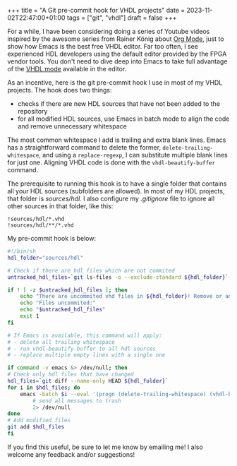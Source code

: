 +++
title = "A Git pre-commit hook for VHDL projects"
date = 2023-11-02T22:47:00+01:00
tags = ["git", "vhdl"]
draft = false
+++

For a while, I have been considering doing a series of Youtube videos inspired by the awesome series from Rainer König about [Org Mode](https://youtube.com/playlist?list=PLVtKhBrRV_ZkPnBtt_TD1Cs9PJlU0IIdE&feature=shared), just to show how Emacs is the best free VHDL editor. Far too often, I see experienced HDL developers using the default editor provided by the FPGA vendor tools. You don't need to dive deep into Emacs to take full advantage of the [VHDL mode](https://www.gnu.org/software/emacs/manual/html_mono/vhdl-mode.html) available in the editor.

As an incentive, here is the git pre-commit hook I use in most of my VHDL projects. The hook does two things:

-   checks if there are new HDL sources that have not been added to the repository
-   for all modified HDL sources, use Emacs in batch mode to align the code and remove unnecessary whitespace

The most common whitespace I add is trailing and extra blank lines. Emacs has a straightforward command to delete the former, `delete-trailing-whitespace`, and using a `replace-regexp`, I can substitute multiple blank lines for just one. Aligning VHDL code is done with the `vhdl-beautify-buffer` command.

The prerequisite to running this hook is to have a single folder that contains all your HDL sources (subfolders are allowed). In most of my HDL projects, that folder is _sources/hdl._ I also configure my _.gitignore_ file to ignore all other sources in that folder, like this:

```shell
!sources/hdl/*.vhd
!sources/hdl/**/*.vhd
```

My pre-commit hook is below:

```sh
#!/bin/sh
hdl_folder="sources/hdl"

# Check if there are hdl files which are not commited
untracked_hdl_files=`git ls-files -o --exclude-standard ${hdl_folder}`

if ! [ -z $untracked_hdl_files ]; then
	echo "There are uncommited vhd files in ${hdl_folder}! Remove or add then!"
	echo "Files uncommited:"
	echo "$untracked_hdl_files"
	exit 1
fi

# If Emacs is available, this command will apply:
# - delete all trailing whitespace
# - run vhdl-beautify-buffer to all hdl sources
# - replace multiple empty lines with a single one

if command -v emacs &> /dev/null; then
# Check only hdl files that have changed
hdl_files=`git diff --name-only HEAD ${hdl_folder}`
for i in $hdl_files; do
	emacs -batch $i --eval '(progn (delete-trailing-whitespace) (vhdl-beautify-buffer) (replace-regexp "^\n+" "\n"))' -f save-buffer \
		# send all messages to trash
		2> /dev/null
done
# Add modified files
git add $hdl_files
fi
```

If you find this useful, be sure to let me know by emailing me! I also welcome any feedback and/or suggestions!
